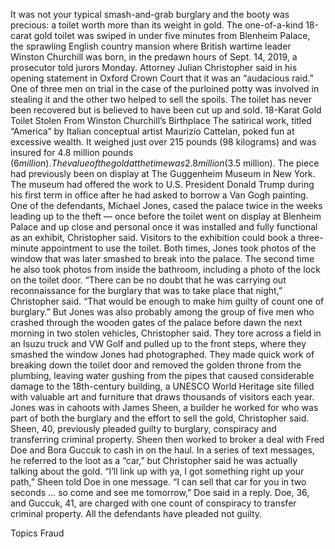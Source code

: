 It was not your typical smash-and-grab burglary and the booty was precious: a toilet worth more than its weight in gold.
The one-of-a-kind 18-carat gold toilet was swiped in under five minutes from Blenheim Palace, the sprawling English country mansion where British wartime leader Winston Churchill was born, in the predawn hours of Sept. 14, 2019, a prosecutor told jurors Monday.
Attorney Julian Christopher said in his opening statement in Oxford Crown Court that it was an “audacious raid.” One of three men on trial in the case of the purloined potty was involved in stealing it and the other two helped to sell the spoils.
The toilet has never been recovered but is believed to have been cut up and sold.
18-Karat Gold Toilet Stolen From Winston Churchill’s Birthplace
The satirical work, titled “America” by Italian conceptual artist Maurizio Cattelan, poked fun at excessive wealth. It weighed just over 215 pounds (98 kilograms) and was insured for 4.8 million pounds ($6 million). The value of the gold at the time was 2.8 million ($3.5 million).
The piece had previously been on display at The Guggenheim Museum in New York. The museum had offered the work to U.S. President Donald Trump during his first term in office after he had asked to borrow a Van Gogh painting.
One of the defendants, Michael Jones, cased the palace twice in the weeks leading up to the theft — once before the toilet went on display at Blenheim Palace and up close and personal once it was installed and fully functional as an exhibit, Christopher said. Visitors to the exhibition could book a three-minute appointment to use the toilet.
Both times, Jones took photos of the window that was later smashed to break into the palace. The second time he also took photos from inside the bathroom, including a photo of the lock on the toilet door.
“There can be no doubt that he was carrying out reconnaissance for the burglary that was to take place that night,” Christopher said. “That would be enough to make him guilty of count one of burglary.”
But Jones was also probably among the group of five men who crashed through the wooden gates of the palace before dawn the next morning in two stolen vehicles, Christopher said. They tore across a field in an Isuzu truck and VW Golf and pulled up to the front steps, where they smashed the window Jones had photographed.
They made quick work of breaking down the toilet door and removed the golden throne from the plumbing, leaving water gushing from the pipes that caused considerable damage to the 18th-century building, a UNESCO World Heritage site filled with valuable art and furniture that draws thousands of visitors each year.
Jones was in cahoots with James Sheen, a builder he worked for who was part of both the burglary and the effort to sell the gold, Christopher said. Sheen, 40, previously pleaded guilty to burglary, conspiracy and transferring criminal property.
Sheen then worked to broker a deal with Fred Doe and Bora Guccuk to cash in on the haul. In a series of text messages, he referred to the loot as a “car,” but Christopher said he was actually talking about the gold.
“I’ll link up with ya, I got something right up your path,” Sheen told Doe in one message.
“I can sell that car for you in two seconds … so come and see me tomorrow,” Doe said in a reply.
Doe, 36, and Guccuk, 41, are charged with one count of conspiracy to transfer criminal property.
All the defendants have pleaded not guilty.

Topics
Fraud
